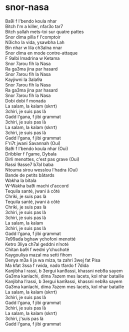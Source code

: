 # snor-nasa
Ba9i f l'bendo koula nhar<br/>
Bitch I'm a killer, nfar3o tar7<br/>
Bitch yallah mets-toi sur quatre pattes<br/>
Snor dima pilla f I'comptoir<br/>
N3icho la vida, ysawbha Lah<br/>
Bin nhar w lila ch3alna nnar<br/>
Snor dima en mode contre-attaque<br/>
F 9albi lmadrina w Ketama<br/>
Snor 7arou fih la Nasa<br/>
Ra ga3ma jina par hasard<br/>
Snor 7arou fih la Nasa<br/>
Kayjiwni la 3ala9a<br/>
Snor 7arou fih la Nasa<br/>
Ra ga3ma jina par hasard<br/>
Snor 7arou fih la Nasa<br/>
Dobi dobi f monada<br/>
La salam, la kalam (skrrt)<br/>
3chiri, je suis pas là<br/>
Gadd l'gana, f jibi grammat<br/>
3chiri, je suis pas là<br/>
La salam, la kalam (skrrt)<br/>
3chiri, je suis pas là<br/>
Gadd l'gana, f jibi grammat<br/>
F’ri7t jwani Savannah (Oui)<br/>
Ba9i f l'bendo koula nhar (Oui)<br/>
Dribbler f l'game, Dybala<br/>
Dirli menottes, c'est pas grave (Oui)<br/>
Rassi 9asse7 b7al baba<br/>
Ntouma sirou wesslou l'hadra (Oui)<br/>
Bande de petits bâtards<br/>
Wakha la bitala<br/>
W-Wakha ba9i machi d'accord<br/>
Tequila santé, jwani à côté<br/>
Chriki, je suis pas là<br/>
Tequila santé, jwani à côté<br/>
Chriki, je suis pas là<br/>
3chiri, je suis pas là<br/>
3chiri, je suis pas là<br/>
La salam, la kalam<br/>
3chiri, je suis pas là<br/>
Gadd l'gana, f jibi grammat<br/>
7e99ada bghaw ychofoni menotté<br/>
Ketro 3liya ch7al geddni n’noté<br/>
Chitan ba9i f wedni y’chuchoté<br/>
Kaygouliya mazal ma setti fihom<br/>
Denya m3a li ja wa miza, ta zahri 3wej fat Pisa<br/>
Ma kfat 3ssa f rwida, nado tfardo f 7dida<br/>
Kanjibha l rassi, b 3ergui kan9assi, khassni neb9a sayеm<br/>
Ga3ma kanlachi, dima 7azem mes lacets, kol nhar bataillе<br/>
Kanjibha l’rassi, b 3ergui kan9assi, khassni neb9a sayem<br/>
Ga3ma kanlachi, dima 7azem mes lacets, kol nhar bataille<br/>
La salam, la kalam (skrrt)<br/>
3chiri, je suis pas là<br/>
Gadd l'gana, f jibi grammat<br/>
3chiri, je suis pas là<br/>
La salam, la kalam (skrrt)<br/>
3chiri, j'suis pas là<br/>
Gadd l'gana, f jibi grammat<br/>
